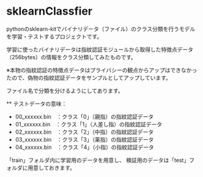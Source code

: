# sklearnClassfier
pythonのsklearn-kitでバイナリデータ（ファイル）のクラス分類を行うモデルを学習・テストするプロジェクトです。

学習に使ったバイナリデータは指紋認証モジュールから取得した特徴点データ（256bytes）の情報をクラス分類してみたものです。

※本物の指紋認証の特徴点データはプライバシーの観点からアップはできなかったので、偽物の指紋認証データをサンプルとしてアップしています。

ファイル名で分類を分けるようにしてあります。

** テストデータの意味：
- 00_xxxxxx.bin　：クラス「0」（親指）の指紋認証データ
- 01_xxxxxx.bin　：クラス「1」（人差し指）の指紋認証データ
- 02_xxxxxx.bin　：クラス「2」（中指）の指紋認証データ
- 03_xxxxxx.bin　：クラス「3」（薬指）の指紋認証データ
- 04_xxxxxx.bin　：クラス「4」（小指）の指紋認証データ

「train」フォルダ内に学習用のデータを用意し、
検証用のデータは「test」フォルダに用意しておきます。
